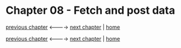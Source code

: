 # Chapter 08 - Fetch and post data

[previous chapter](Chapter_07.md) <----> [next chapter](Chapter_09.md) | [home](README.md)

[previous chapter](Chapter_07.md) <----> [next chapter](Chapter_09.md) | [home](README.md)
